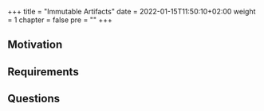 +++
title = "Immutable Artifacts"
date = 2022-01-15T11:50:10+02:00
weight = 1
chapter = false
pre = "<b></b>"
+++

## Motivation

## Requirements

## Questions 

